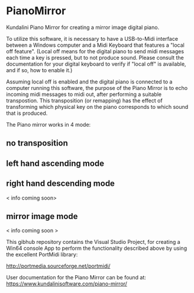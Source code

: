 # PianoMirror

Kundalini Piano Mirror for creating a mirror image digital piano. 

To utilize this software, it is necessary to have a USB-to-Midi interface between a Windows computer and a Midi Keyboard that features a
"local off feature". (Local off means for the digital piano to send midi messages each time a key is pressed, but to not produce sound. 
Please consult the documentation for your digital keyboard to verify if "local off" is available, and if so, how to enable it.)

Assuming local off is enabled and the digital piano is connected to a computer running this software, the purpose of the Piano Mirror is to
echo incoming midi messages to midi out, after performing a suitable transpostion. This transposition (or remapping) has the effect of
transforming which physical key on the piano corresponds to which sound that is produced. 

The Piano mirror works in 4 mode:

## no transposition

<info coming soon>

## left hand ascending mode 

<info coming soon>

## right hand descending mode

< info coming soon>

## mirror image mode

< info coming soon > 


This gibhub repository contains the Visual Studio Project, for creating a Win64 console App to perform the functionality described
above by using the excellent PortMidi library:

http://portmedia.sourceforge.net/portmidi/

User documentation for the Piano Mirror can be found at: https://www.kundalinisoftware.com/piano-mirror/
